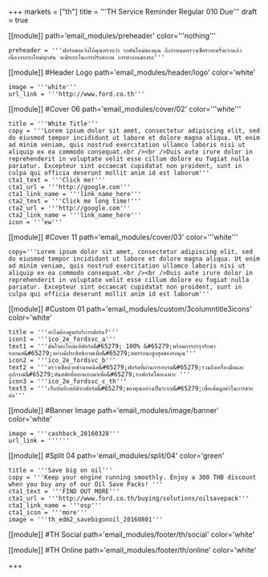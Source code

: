 +++
markets = ["th"]
title = '''TH Service Reminder Regular 010 Due'''
draft = true

[[module]]
path='email_modules/preheader'
color='''nothing'''

	preheader = '''ฟอร์ดขอแจ้งให้คุณทราบว่า รถคันใหม่ของคุณ ถึงกำหนดตรวจเช็คระยะครั้งแรกแล้ว เนื่องจากรถใหม่ทุกคัน จะมีระยะในการปรับสภาพ การทำงานของรถ'''

[[module]] #Header Logo
path='email_modules/header/logo'
color='white'

	image = '''white'''
	url_link = '''http://www.ford.co.th'''

[[module]] #Cover 06
path='email_modules/cover/02'
color='''white'''

	title = '''White Title'''
	copy = '''Lorem ipsum dolor sit amet, consectetur adipiscing elit, sed do eiusmod tempor incididunt ut labore et dolore magna aliqua. Ut enim ad minim veniam, quis nostrud exercitation ullamco laboris nisi ut aliquip ex ea commodo consequat.<br /><br />Duis aute irure dolor in reprehenderit in voluptate velit esse cillum dolore eu fugiat nulla pariatur. Excepteur sint occaecat cupidatat non proident, sunt in culpa qui officia deserunt mollit anim id est laborum'''
	cta1_text = '''Click me!'''
	cta1_url = '''http://google.com'''
	cta1_link_name = '''link_name_here'''
	cta2_text = '''Click me long time!'''
	cta2_url = '''http://google.com'''
	cta2_link_name = '''link_name_here'''
	icon = '''ew'''

[[module]] #Cover 11
path='email_modules/cover/03'
color='''white'''

	copy='''Lorem ipsum dolor sit amet, consectetur adipiscing elit, sed do eiusmod tempor incididunt ut labore et dolore magna aliqua. Ut enim ad minim veniam, quis nostrud exercitation ullamco laboris nisi ut aliquip ex ea commodo consequat.<br /><br />Duis aute irure dolor in reprehenderit in voluptate velit esse cillum dolore eu fugiat nulla pariatur. Excepteur sint occaecat cupidatat non proident, sunt in culpa qui officia deserunt mollit anim id est laborum'''

[[module]] #Custom 01
path='email_modules/custom/3columntitle3icons'
color='white'

	title = '''ทำไมต้องศูนย์บริการฟอร์ด?'''
	icon1 = '''ico_2e_fordsvc_a'''
	text1 = '''มั่นใจอะไหล่แท้ฟอร์ด&#65279; 100% &#65279;พร้อมการบำรุงรักษารถยนต์&#65279;อย่างมีประสิทธิภาพเพื่อ&#65279;สมรรถนะสูงสุดของรถคุณ'''
	icon2 = '''ico_2e_fordsvc_b'''
	text2 = '''ตรวจเช็คด้วยช่างเทคนิค&#65279;ฟอร์ดที่ผ่านการอบรม&#65279;รวมถึงเครื่องมือและอุปกรณ์&#65279;ทันสมัยที่ออกแบบมาเพื่อ&#65279;รถฟอร์ดโดยเฉพาะ '''
	icon3 = '''ico_2e_fordsvc_c_th'''
	text3 = '''เก็บบันทึกสถิติรถฟอร์ด&#65279;ของคุณอย่างเป็นระบบ&#65279;เพื่อเพิ่มมูลค่าในการขายต่อ'''

[[module]] #Banner Image
path='email_modules/image/banner'
color='white'

	image = '''cashback_20160328'''
	url_link = ''''''

[[module]] #Split 04
path='email_modules/split/04'
color='green'

	title = '''Save big on oil'''
	copy = '''Keep your engine running smoothly. Enjoy a 300 THB discount when you buy any of our Oil Save Packs! '''
	cta1_text = '''FIND OUT MORE'''
	cta1_url = '''http://www.ford.co.th/buying/solutions/oilsavepack'''
	cta1_link_name = '''osp'''
	cta1_icon = '''more'''
	image = '''th_edm2_savebigonoil_20160801'''


[[module]] #TH Social
path='email_modules/footer/th/social'
color='white'

[[module]] #TH Online
path='email_modules/footer/th/online'
color='white'

+++